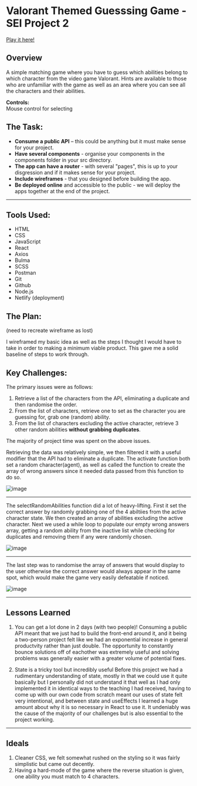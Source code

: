 # Valorant Themed Guesssing Game - SEI Project 2

[Play it here!](https://project-2-api.netlify.app/)

## Overview

A simple matching game where you have to guess which abilities belong to which character from the video game Valorant. Hints are available to those who are unfamiliar with the game as well as an area where you can see all the characters and their abilities.

**Controls:**  
Mouse control for selecting


## The Task:

- **Consume a public API** – this could be anything but it must make sense for your project.
- **Have several components** - organise your components in the components folder in your src directory.
- **The app can have a router** - with several "pages", this is up to your disgression and if it makes sense for your project.
- **Include wireframes** - that you designed before building the app.
- **Be deployed online** and accessible to the public - we will deploy the apps together at the end of the project.

---

## Tools Used:
* HTML
* CSS
* JavaScript
* React
* Axios
* Bulma
* SCSS
* Postman
* Git
* Github
* Node.js
* Netlify (deployment)

## The Plan: 
(need to recreate wireframe as lost)

I wireframed my basic idea as well as the steps I thought I would have to take in order to making a minimum viable product. This gave me a solid baseline of steps to work through.

## Key Challenges:

The primary issues were as follows:
1. Retrieve a list of the characters from the API, eliminating a duplicate and then randomise the order.
2. From the list of characters, retrieve one to set as the character you are guessing for, grab one (random) ability.
3. From the list of characters excluding the active character, retrieve 3 other random abilities **without grabbing duplicates**.


The majority of project time was spent on the above issues.

Retrieving the data was relatively simple, we then filtered it with a useful modifier that the API had to eliminate a duplicate. The activate function both set a random character(agent), as well as called the function to create the array of wrong answers since it needed data passed from this function to do so.

![image](https://user-images.githubusercontent.com/53213823/167615712-d8775702-c384-46d4-9317-71da89dfdb77.png)

---

The selectRandomAbilities function did a lot of heavy-lifting. First it set the correct answer by randomly grabbing one of the 4 abiltiies from the active character state. We then created an array of abilities excluding the active character. Next we used a while loop to populate our empty wrong answers array, getting a random ability from the inactive list while checking for duplicates and removing them if any were randomly chosen.

![image](https://user-images.githubusercontent.com/53213823/167616696-6d78967d-cadb-48f0-b3d0-560948431f31.png)

---

The last step was to randomise the array of answers that would display to the user otherwise the correct answer would always appear in the same spot, which would make the game very easily defeatable if noticed.

![image](https://user-images.githubusercontent.com/53213823/167617188-50e7c358-56ac-4b3f-9480-a48edfe525b4.png)

---
## Lessons Learned
1. You can get a lot done in 2 days (with two people)!
Consuming a public API meant that we just had to build the front-end around it, and it being a two-person project felt like we had an exponential increase in general productvity rather than just double. The opportunity to constantly bounce solutions off of eachother was extremely useful and solving problems was generally easier with a greater volume of potential fixes.
  
2. State is a tricky tool but incredibly useful
Before this project we had a rudimentary understanding of state, mostly in that we could use it quite basically but I personally did not understand it that well as I had only implemented it in identical ways to the teaching I had received, having to come up with our own code from scratch meant our uses of state felt very intentional, and between state and useEffects I learned a huge amount about why it is so necessary in React to use it. It undeniably was the cause of the majority of our challenges but is also essential to the project working.
---

## Ideals 

1. Cleaner CSS, we felt somewhat rushed on the styling so it was fairly simplistic but came out decently.
2. Having a hard-mode of the game where the reverse situation is given, one ability you must match to 4 characters.

